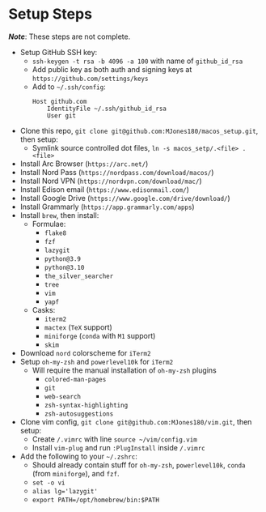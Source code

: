 # Setup Steps

***Note***: These steps are not complete.

- Setup GitHub SSH key:
    - `ssh-keygen -t rsa -b 4096 -a 100` with name of `github_id_rsa`
    - Add public key as both auth and signing keys at `https://github.com/settings/keys`
    - Add to `~/.ssh/config`:
        ```
        Host github.com
            IdentityFile ~/.ssh/github_id_rsa
            User git
        ```
- Clone this repo, `git clone git@github.com:MJones180/macos_setup.git`, then setup:
    - Symlink source controlled dot files, `ln -s macos_setp/.<file> .<file>`
- Install Arc Browser (`https://arc.net/`)
- Install Nord Pass (`https://nordpass.com/download/macos/`)
- Install Nord VPN (`https://nordvpn.com/download/mac/`)
- Install Edison email (`https://www.edisonmail.com/`)
- Install Google Drive (`https://www.google.com/drive/download/`)
- Install Grammarly (`https://app.grammarly.com/apps`)
- Install `brew`, then install:
    - Formulae:
        - `flake8`
        - `fzf`
        - `lazygit`
        - `python@3.9`
        - `python@3.10`
        - `the_silver_searcher`
        - `tree`
        - `vim`
        - `yapf`
    - Casks:
        - `iterm2`
        - `mactex` (`TeX` support)
        - `miniforge` (`conda` with `M1` support)
        - `skim`
- Download `nord` colorscheme for `iTerm2`
- Setup `oh-my-zsh` and `powerlevel10k` for `iTerm2`
    - Will require the manual installation of `oh-my-zsh` plugins
        - `colored-man-pages`
        - `git`
        - `web-search`
        - `zsh-syntax-highlighting`
        - `zsh-autosuggestions`
- Clone vim config, `git clone git@github.com:MJones180/vim.git`, then setup:
    - Create `/.vimrc` with line `source ~/vim/config.vim`
    - Install `vim-plug` and run `:PlugInstall` inside `/.vimrc`
- Add the following to your `~/.zshrc`:
    - Should already contain stuff for `oh-my-zsh`, `powerlevel10k`, `conda` (from `miniforge`), and `fzf`.
    - `set -o vi`
    - `alias lg='lazygit'`
    - `export PATH=/opt/homebrew/bin:$PATH`
